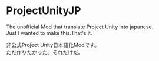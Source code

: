 # ProjectUnityJP
The unofficial Mod that translate Project Unity into japanese.
<br>
Just I wanted to make this.That's it.

非公式Project Unity日本語化Modです。
<br>
ただ作りたかった。それだけだ。
